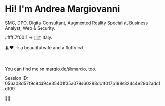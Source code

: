 <h1>Hi! I'm <strong>Andrea Margiovanni</strong></h1>
<p>SMC, DPO, Digital Consultant, Augmented Reality Specialist, Business Analyst, Web & Security.</p>
<p>::ffff:7f00:1 -> 🇮🇹 Italy.</p>
<p>🫂❤️ -> a beautiful wife and a fluffy cat.</p>
<br />
<p>You can find me on <a rel="me" href="https://margio.de/@margio">margio.de/@margio</a>, too.</p>
<p>Session ID: 056a08d57f9c84d94e35401f35a079d60283dc1f017b198e324c4e29d2adc1df09</p>

👋🏻
